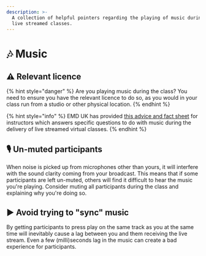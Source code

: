 ```yaml
---
description: >-
  A collection of helpful pointers regarding the playing of music during your
  live streamed classes.
---
```


# 🎶 Music

## ⚠️ Relevant licence

{% hint style="danger" %}
Are you playing music during the class? You need to ensure you have the relevant licence to do so, as you would in your class run from a studio or other physical location.
{% endhint %}

{% hint style="info" %}
EMD UK has provided [this advice and fact sheet](https://emduk.org/wp-content/uploads/2020/04/Coronavirus-FAQs-for-instructors-03042020.pdf) for instructors which answers specific questions to do with music during the delivery of live streamed virtual classes.
{% endhint %}

## 🎙 Un-muted participants

When noise is picked up from microphones other than yours, it will interfere with the sound clarity coming from your broadcast. This means that if some participants are left un-muted, others will find it difficult to hear the music you're playing. Consider muting all participants during the class and explaining why you're doing so.

## ▶️ Avoid trying to "sync" music

By getting participants to press play on the same track as you at the same time will inevitably cause a lag between you and them receiving the live stream. Even a few \(milli\)seconds lag in the music can create a bad experience for participants.

